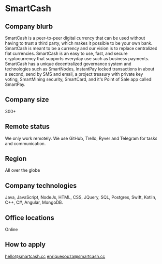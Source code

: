 # SmartCash

## Company blurb

SmartCash is a peer-to-peer digital currency that can be used without having to trust a third party,
which makes it possible to be your own bank.
SmartCash is meant to be a currency and our vision is to replace centralized fiat currencies.
SmartCash is an easy to use, fast, and secure cryptocurrency that supports everyday use such as
business payments. SmartCash has a unique decentralized governance system and technologies
such as SmartNodes, InstantPay locked transactions in about a second, send by SMS and email, a
project treasury with private key voting, SmartMining security, SmartCard, and it's Point of Sale
app called SmartPay.

## Company size

300+

## Remote status

We only work remotely. We use GitHub, Trello, Ryver and Telegram for tasks and communication.

## Region

All over the globe

## Company technologies

Java, JavaScript, NodeJs, HTML, CSS, JQuery, SQL, Postgres, Swift, Kotlin, C++, C#, Angular, MongoDB.

## Office locations

Online

## How to apply

hello@smartcash.cc
enriquesouza@smartcash.cc
